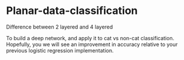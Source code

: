 # Planar-data-classification
Difference between 2 layered and 4 layered

To build a deep network, and apply it to cat vs non-cat classification. Hopefully, you we will see an improvement in accuracy relative to your previous logistic regression implementation.